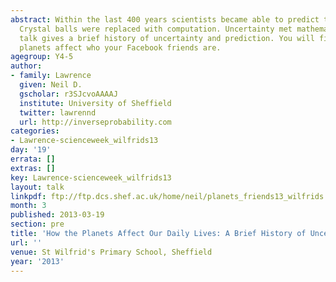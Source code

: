 ```yaml
---
abstract: Within the last 400 years scientists became able to predict the future.
  Crystal balls were replaced with computation. Uncertainty met mathematics. This
  talk gives a brief history of uncertainty and prediction. You will find out how
  planets affect who your Facebook friends are.
agegroup: Y4-5
author:
- family: Lawrence
  given: Neil D.
  gscholar: r3SJcvoAAAAJ
  institute: University of Sheffield
  twitter: lawrennd
  url: http://inverseprobability.com
categories:
- Lawrence-scienceweek_wilfrids13
day: '19'
errata: []
extras: []
key: Lawrence-scienceweek_wilfrids13
layout: talk
linkpdf: ftp://ftp.dcs.shef.ac.uk/home/neil/planets_friends13_wilfrids.pdf
month: 3
published: 2013-03-19
section: pre
title: 'How the Planets Affect Our Daily Lives: A Brief History of Uncertainty'
url: ''
venue: St Wilfrid's Primary School, Sheffield
year: '2013'
---
```

